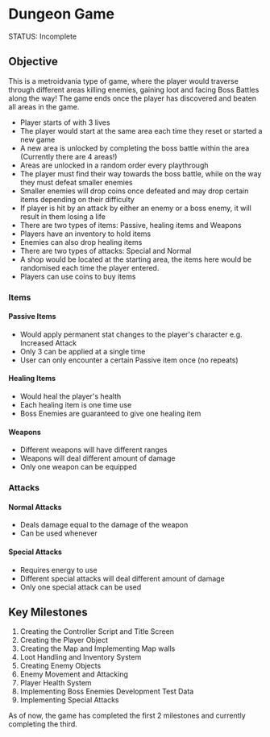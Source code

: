 # Dungeon Game

STATUS: Incomplete

## Objective 
This is a metroidvania type of game, where the player would traverse through different areas killing enemies, gaining loot and facing Boss Battles along the way! The game ends once the player has discovered and beaten all areas in the game.

- Player starts of with 3 lives 
- The player would start at the same area each time they reset or started a new game 
- A new area is unlocked by completing the boss battle within the area (Currently there are 4 areas!)
- Areas are unlocked in a random order every playthrough 
- The player must find their way towards the boss battle, while on the way they must defeat smaller enemies
- Smaller enemies will drop coins once defeated and may drop certain items depending on their difficulty 
- If player is hit by an attack by either an enemy or a boss enemy, it will result in them losing a life 
- There are two types of items: Passive, healing items and Weapons 
- Players have an inventory to hold items 
- Enemies can also drop healing items 
- There are two types of attacks: Special and Normal 
- A shop would be located at the starting area, the items here would be randomised each time the player entered. 
- Players can use coins to buy items 

### Items 

#### Passive Items 
- Would apply permanent stat changes to the player's character e.g. Increased Attack 
- Only 3 can be applied at a single time 
- User can only encounter a certain Passive item once (no repeats) 

#### Healing Items 
- Would heal the player's health 
- Each healing item is one time use 
- Boss Enemies are guaranteed to give one healing item 

#### Weapons 
- Different weapons will have different ranges 
- Weapons will deal different amount of damage 
- Only one weapon can be equipped 

### Attacks 

#### Normal Attacks 
- Deals damage equal to the damage of the weapon 
- Can be used whenever 

#### Special Attacks 
- Requires energy to use 
- Different special attacks will deal different amount of damage
- Only one special attack can be used 

## Key Milestones 
1.	Creating the Controller Script and Title Screen 
2.	Creating the Player Object 
3.	Creating the Map and Implementing Map walls 
4.	Loot Handling and Inventory System
5.	Creating Enemy Objects 
6.	Enemy Movement and Attacking 
7.	Player Health System
8.	Implementing Boss Enemies Development Test Data
9.	Implementing Special Attacks

As of now, the game has completed the first 2 milestones and currently completing the third.
